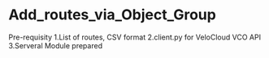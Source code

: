 # Add_routes_via_Object_Group

Pre-requisity
1.List of routes, CSV format
2.client.py for VeloCloud VCO API
3.Serveral Module prepared

